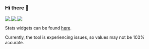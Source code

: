 ### Hi there 👋

<a href="https://github.com/anuraghazra/github-readme-stats">
  <img align="center" src="https://github-readme-stats-bruncky.vercel.app/api?username=bruncky&count_private=true&include_all_commits=true&show_icons=true&hide_border=true&theme=dracula"/>
</a>
<a href="https://github.com/anuraghazra/github-readme-stats">
  <img align="center" src="https://github-readme-stats-bruncky.vercel.app/api/wakatime?username=bruncky&count_private=true&custom_title=Bruncky%27s%20Coding%20Time%20(Last%207%20Days)&show_icons=true&hide_border=true&layout=compact&theme=dracula"/>
</a>
<a href="https://github.com/anuraghazra/github-readme-stats">
  <img align="center" src="https://github-readme-stats-bruncky.vercel.app/api/top-langs/?username=bruncky&count_private=true&custom_title=Bruncky%27s%20Most%20Used%20Languages&hide=ruby&hide_border=true&layout=compact&theme=dracula"/>
</a>

<br>

Stats widgets can be found [here](https://github.com/anuraghazra/github-readme-stats).

Currently, the tool is experiencing issues, so values may not be 100% accurate.

